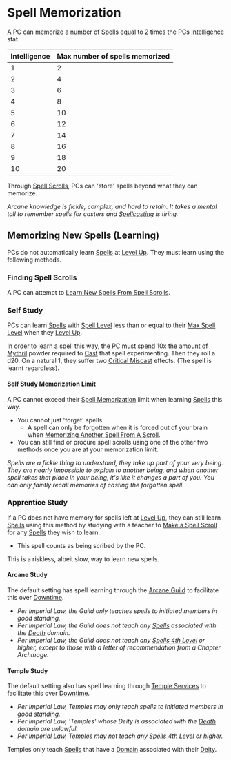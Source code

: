 # Spell Memorization
A PC can memorize a number of [Spells](Spells.md) equal to 2 times the PCs [Intelligence](../Player%20Characters/Chosen%20Statistics/Intelligence.md) stat.

| Intelligence | Max number of spells memorized |
| ------------ | ------------------------------ |
| 1            | 2                              |
| 2            | 4                              |
| 3            | 6                              |
| 4            | 8                              |
| 5            | 10                             |
| 6            | 12                             |
| 7            | 14                             |
| 8            | 16                             |
| 9            | 18                             |
| 10           | 20                             |
Through [Spell Scrolls](Spell%20Scrolls.md), PCs can 'store' spells beyond what they can memorize.

*Arcane knowledge is fickle, complex, and hard to retain. It takes a mental toll to remember spells for casters and [Spellcasting](Spellcasting.md) is tiring.*
## Memorizing New Spells (Learning)
PCs do not automatically learn [Spells](Spells.md) at [Level Up](../Player%20Characters/Derived%20Statistics/Level.md#Level%20Up). They must learn using the following methods.
### Finding Spell Scrolls
A PC can attempt to [Learn New Spells From Spell Scrolls](Spell%20Scrolls.md#Learning%20From%20Spell%20Scrolls).
### Self Study
PCs can learn [Spells](Spells.md) with [Spell Level](Spell%20Level.md) less than or equal to their [Max Spell Level](Spell%20Level.md#Max%20Spell%20Level) when they [Level Up](../Player%20Characters/Derived%20Statistics/Level.md#Level%20Up).

In order to learn a spell this way, the PC must spend 10x the amount of [Mythril](Mythril.md) powder required to [Cast](Spellcasting.md) that spell experimenting. Then they roll a d20. On a natural 1, they suffer two [Critical Miscast](../Game%20Procedures/Dice%20Rolls/Critical%20Miscast.md) effects. (The spell is learnt regardless).
#### Self Study Memorization Limit
A PC cannot exceed their [Spell Memorization](Spell%20Memorization.md) limit when learning [Spells](Spells.md) this way.
- You cannot just 'forget' spells.
	- A spell can only be forgotten when it is forced out of your brain when [Memorizing Another Spell From A Scroll](Spell%20Scrolls.md#Spell%20Scroll%20Memorization).
- You can still find or procure spell scrolls using one of the other two methods once you are at your memorization limit.

*Spells are a fickle thing to understand, they take up part of your very being. They are nearly impossible to explain to another being, and when another spell takes that place in your being, it's like it changes a part of you. You can only faintly recall memories of casting the forgotten spell.*
### Apprentice Study
If a PC does not have memory for spells left at [Level Up](../Player%20Characters/Derived%20Statistics/Level.md#Level%20Up), they can still learn [Spells](Spells.md) using this method by studying with a teacher to [Make a Spell Scroll](Spell%20Scrolls.md#Making%20Spell%20Scrolls) for any [Spells](Spells.md) they wish to learn.
- This spell counts as being scribed by the PC.

This is a riskless, albeit slow, way to learn new spells.
#### Arcane Study
The default setting has spell learning through the [Arcane Guild](../Economy/Detailed%20Prices/Relevant%20Prices/Arcane%20Guild.md) to facilitate this over [Downtime](../Player%20Characters/Derived%20Statistics/Level.md#Downtime).
- *Per Imperial Law, the Guild only teaches spells to initiated members in good standing.*
- *Per Imperial Law, the Guild does not teach any [Spells](Spells.md) associated with the [Death](Spell%20Domains/Death.md) domain.*
- *Per Imperial Law, the Guild does not teach any [Spells 4th Level](Spell%20Level.md) or higher, except to those with a letter of recommendation from a Chapter Archmage.*
#### Temple Study
The default setting also has spell learning through [Temple Services](../Economy/Detailed%20Prices/Relevant%20Prices/Temple%20Services.md) to facilitate this over [Downtime](../Player%20Characters/Derived%20Statistics/Level.md#Downtime).
- *Per Imperial Law, Temples may only teach spells to initiated members in good standing.*
- *Per Imperial Law, 'Temples' whose Deity is associated with the [Death](Spell%20Domains/Death.md) domain are unlawful.*
- *Per Imperial Law, Temples may not teach any [Spells 4th Level](Spell%20Level.md) or higher.*

Temples only teach [Spells](Spells.md) that have a [Domain](Spell%20Domains/Spell%20Domains.md) associated with their [Deity](Deities/Deities.md).
